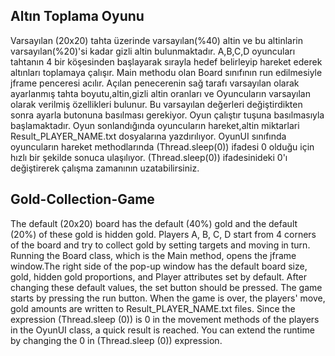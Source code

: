 ## Altın Toplama Oyunu
Varsayılan (20x20) tahta üzerinde varsayılan(%40) altin ve bu altinlarin varsayılan(%20)'si kadar gizli altin bulunmaktadır.
A,B,C,D oyuncuları tahtanın 4 bir köşesinden başlayarak sırayla hedef belirleyip hareket ederek altınları toplamaya çalışır.
Main methodu olan Board sınıfının run edilmesiyle jframe penceresi acılır.
Açılan penecerenin sağ tarafı varsayılan olarak  ayarlanmış tahta boyutu,altin,gizli altin oranları ve Oyuncuların varsayılan olarak  verilmiş özellikleri bulunur.
Bu varsayılan değerleri değiştirdikten sonra ayarla butonuna basılması gerekiyor.
Oyun çalıştır tuşuna basılmasıyla başlamaktadır.
Oyun sonlandığında oyuncuların hareket,altin miktarlari Result_PLAYER_NAME.txt dosyalarına yazdırılıyor.
OyunUI sınıfında oyuncuların hareket methodlarında (Thread.sleep(0)) ifadesi 0 olduğu için hızlı bir şekilde sonuca ulaşılıyor.
(Thread.sleep(0)) ifadesinideki 0'ı değiştirerek  çalışma zamanının uzatabilirsiniz.


## Gold-Collection-Game
The default (20x20) board has the default (40%) gold and the default (20%) of these gold is hidden gold.
Players A, B, C, D start from 4 corners of the board and try to collect gold by setting targets and moving in turn.
Running the Board class, which is the Main method, opens the jframe window.The right side of the pop-up window has the default board size, gold, hidden gold proportions, and Player attributes set by default.
After changing these default values, the set button should be pressed.
The game starts by pressing the run button.
When the game is over, the players' move, gold amounts are written to Result_PLAYER_NAME.txt files.
Since the expression (Thread.sleep (0)) is 0 in the movement methods of the players in the OyunUI class, a quick result is reached.
You can extend the runtime by changing the 0 in (Thread.sleep (0)) expression.


